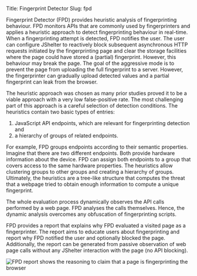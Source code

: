 Title: Fingerprint Detector
Slug: fpd

Fingerprint Detector (FPD) provides heuristic analysis of fingerprinting
behaviour. FPD monitors APIs that are commonly used by fingerprinters and
applies a heuristic approach to detect fingerprinting behaviour in real-time.
When a fingerprinting attempt is detected, FPD notifies the user. The user can
configure JShelter to reactively block subsequent asynchronous HTTP requests
initiated by the fingerprinting page and clear the storage facilities where the
page could have stored a (partial) fingerprint. However, this behaviour may
break the page. The goal of the aggressive mode is to prevent the page from
uploading the full fingerprint to a server. However, the fingerprinter can
gradually upload detected values and a partial fingerprint can leak from the
browser.

The heuristic approach was chosen as many prior studies proved it to be a
viable approach with a very low false-positive rate. The most challenging part
of this approach is a careful selection of detection conditions. The heuristics
contain two basic types of entries:

1. JavaScript API endpoints, which are relevant for fingerprinting detection
and
2. a hierarchy of groups of related endpoints.

For example, FPD groups endpoints according to their semantic properties.
Imagine that there are two different endpoints. Both provide hardware
information about the device. FPD can assign both endpoints to a group that
covers access to the same hardware properties. The heuristics allow clustering
groups to other groups and creating a hierarchy of groups. Ultimately, the
heuristics are a tree-like structure that computes the threat that a webpage
tried to obtain enough information to compute a unique fingerprint.

The whole evaluation process dynamically observes the API calls performed by a
web page. FPD analyses the calls themselves. Hence, the dynamic analysis
overcomes any obfuscation of fingerprinting scripts.

FPD provides a report that explains why FPD evaluated a visited page as a
fingerprinter. The report aims to educate users about fingerprinting and report
why FPD notified the user and optionally blocked the page. Additionally, the
report can be generated from passive observation of web page calls without any
JShelter interaction with the page (no API blocking).

![FPD report shows the reasoning to claim that a page is fingerprinting the browser]({attach}/images/cooperation/fpd-report.png)
